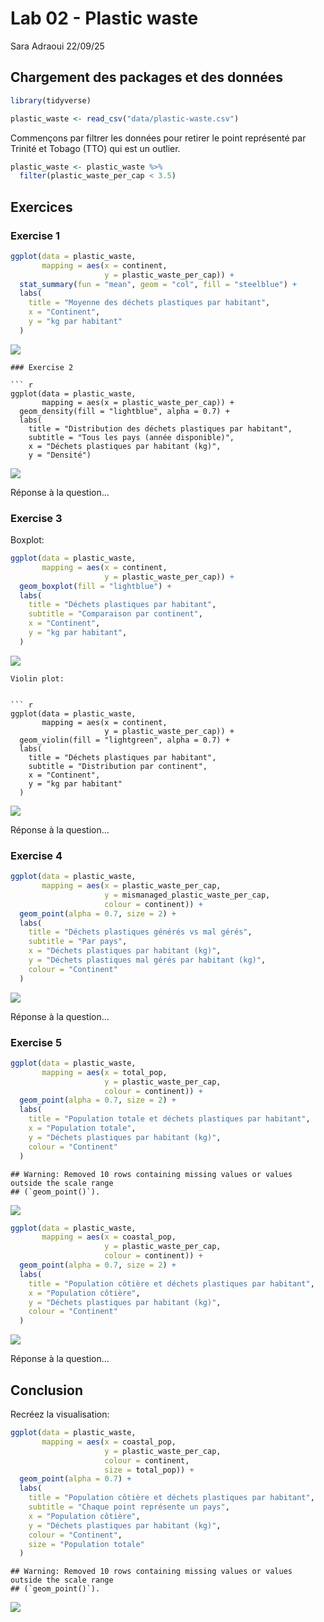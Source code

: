 Lab 02 - Plastic waste
================
Sara Adraoui
22/09/25

## Chargement des packages et des données

``` r
library(tidyverse) 
```

``` r
plastic_waste <- read_csv("data/plastic-waste.csv")
```

Commençons par filtrer les données pour retirer le point représenté par
Trinité et Tobago (TTO) qui est un outlier.

``` r
plastic_waste <- plastic_waste %>%
  filter(plastic_waste_per_cap < 3.5)
```

## Exercices

### Exercise 1

``` r
ggplot(data = plastic_waste,
       mapping = aes(x = continent,
                     y = plastic_waste_per_cap)) +
  stat_summary(fun = "mean", geom = "col", fill = "steelblue") +
  labs(
    title = "Moyenne des déchets plastiques par habitant",
    x = "Continent",
    y = "kg par habitant"
  )
```

![](lab-02_files/figure-gfm/plastic-waste-continent-1.png)<!-- -->



    ### Exercise 2

    ``` r
    ggplot(data = plastic_waste,
           mapping = aes(x = plastic_waste_per_cap)) +
      geom_density(fill = "lightblue", alpha = 0.7) +
      labs(
        title = "Distribution des déchets plastiques par habitant",
        subtitle = "Tous les pays (année disponible)",
        x = "Déchets plastiques par habitant (kg)",
        y = "Densité")

![](lab-02_files/figure-gfm/plastic-waste-density-1.png)<!-- -->

Réponse à la question…

### Exercise 3

Boxplot:

``` r
ggplot(data = plastic_waste,
       mapping = aes(x = continent,
                     y = plastic_waste_per_cap)) +
  geom_boxplot(fill = "lightblue") +
  labs(
    title = "Déchets plastiques par habitant",
    subtitle = "Comparaison par continent",
    x = "Continent",
    y = "kg par habitant",
  )
```

![](lab-02_files/figure-gfm/plastic-waste-boxplot-1.png)<!-- -->


    Violin plot:


    ``` r
    ggplot(data = plastic_waste,
           mapping = aes(x = continent,
                         y = plastic_waste_per_cap)) +
      geom_violin(fill = "lightgreen", alpha = 0.7) +
      labs(
        title = "Déchets plastiques par habitant",
        subtitle = "Distribution par continent",
        x = "Continent",
        y = "kg par habitant"
      )

![](lab-02_files/figure-gfm/plastic-waste-violin-1.png)<!-- -->

Réponse à la question…

### Exercise 4

``` r
ggplot(data = plastic_waste,
       mapping = aes(x = plastic_waste_per_cap,
                     y = mismanaged_plastic_waste_per_cap,
                     colour = continent)) +
  geom_point(alpha = 0.7, size = 2) +
  labs(
    title = "Déchets plastiques générés vs mal gérés",
    subtitle = "Par pays",
    x = "Déchets plastiques par habitant (kg)",
    y = "Déchets plastiques mal gérés par habitant (kg)",
    colour = "Continent"
  )
```

![](lab-02_files/figure-gfm/plastic-waste-mismanaged-1.png)<!-- -->

Réponse à la question…

### Exercise 5

``` r
ggplot(data = plastic_waste,
       mapping = aes(x = total_pop,
                     y = plastic_waste_per_cap,
                     colour = continent)) +
  geom_point(alpha = 0.7, size = 2) +
  labs(
    title = "Population totale et déchets plastiques par habitant",
    x = "Population totale",
    y = "Déchets plastiques par habitant (kg)",
    colour = "Continent"
  )
```

    ## Warning: Removed 10 rows containing missing values or values outside the scale range
    ## (`geom_point()`).

![](lab-02_files/figure-gfm/plastic-waste-population-total-1.png)<!-- -->

``` r
ggplot(data = plastic_waste,
       mapping = aes(x = coastal_pop,
                     y = plastic_waste_per_cap,
                     colour = continent)) +
  geom_point(alpha = 0.7, size = 2) +
  labs(
    title = "Population côtière et déchets plastiques par habitant",
    x = "Population côtière",
    y = "Déchets plastiques par habitant (kg)",
    colour = "Continent"
  )
```

![](lab-02_files/figure-gfm/plastic-waste-population-coastal-1.png)<!-- -->

Réponse à la question…

## Conclusion

Recréez la visualisation:

``` r
ggplot(data = plastic_waste,
       mapping = aes(x = coastal_pop,
                     y = plastic_waste_per_cap,
                     colour = continent,
                     size = total_pop)) +
  geom_point(alpha = 0.7) +
  labs(
    title = "Population côtière et déchets plastiques par habitant",
    subtitle = "Chaque point représente un pays",
    x = "Population côtière",
    y = "Déchets plastiques par habitant (kg)",
    colour = "Continent",
    size = "Population totale"
  )
```

    ## Warning: Removed 10 rows containing missing values or values outside the scale range
    ## (`geom_point()`).

![](lab-02_files/figure-gfm/recreate-viz-1.png)<!-- -->
